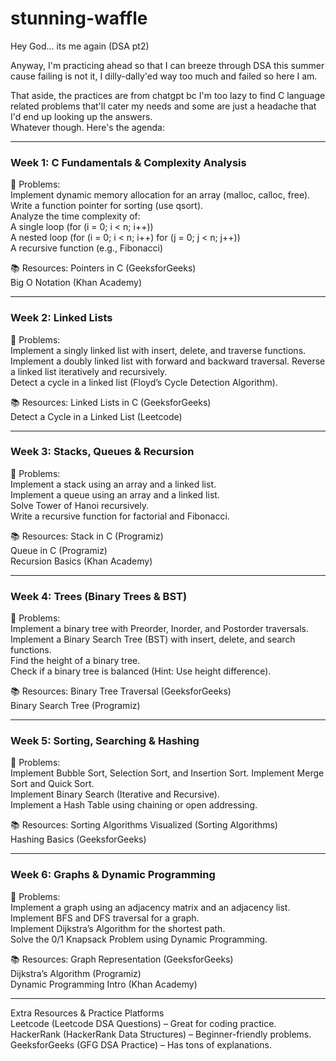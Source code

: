

# stunning-waffle
Hey God... its me again (DSA pt2) <br />

Anyway, I'm practicing ahead so that I can breeze through DSA this summer cause failing is not it, I dilly-dally'ed way too much and failed so here I am. <br />

That aside, the practices are from chatgpt bc I'm too lazy to find C language related problems that'll cater my needs and some are just a headache that I'd end up looking up the answers. <br />
Whatever though. Here's the agenda:
___
### Week 1: C Fundamentals & Complexity Analysis <br />
🔹 Problems: <br />
Implement dynamic memory allocation for an array (malloc, calloc, free). Write a function pointer for sorting (use qsort). <br />
Analyze the time complexity of: <br />
A single loop (for (i = 0; i < n; i++)) <br /> 
A nested loop (for (i = 0; i < n; i++) for (j = 0; j < n; j++)) <br />
A recursive function (e.g., Fibonacci) <br />

📚 Resources: Pointers in C (GeeksforGeeks)<br /> 
Big O Notation (Khan Academy)
___
### Week 2: Linked Lists <br />
🔹 Problems: <br />
Implement a singly linked list with insert, delete, and traverse functions. Implement a doubly linked list with forward and backward traversal. Reverse a linked list iteratively and recursively. <br />
Detect a cycle in a linked list (Floyd’s Cycle Detection Algorithm). <br />

📚 Resources: Linked Lists in C (GeeksforGeeks) <br />
Detect a Cycle in a Linked List (Leetcode) <br />
 ___
 ### Week 3: Stacks, Queues & Recursion <br />
 🔹 Problems: <br />
Implement a stack using an array and a linked list. <br /> Implement a queue using an array and a linked list. <br />
Solve Tower of Hanoi recursively. <br />
Write a recursive function for factorial and Fibonacci. <br />

📚 Resources: Stack in C (Programiz) <br />
Queue in C (Programiz) <br />
Recursion Basics (Khan Academy) <br /> 
___
### Week 4: Trees (Binary Trees & BST) <br /> 
🔹 Problems: <br />
Implement a binary tree with Preorder, Inorder, and Postorder traversals. <br />
Implement a Binary Search Tree (BST) with insert, delete, and search functions. <br />
Find the height of a binary tree. <br />
Check if a binary tree is balanced (Hint: Use height difference). <br />

📚 Resources: Binary Tree Traversal (GeeksforGeeks) <br />
Binary Search Tree (Programiz) <br />
 ___
 ### Week 5: Sorting, Searching & Hashing <br />
 🔹 Problems: <br />
Implement Bubble Sort, Selection Sort, and Insertion Sort. Implement Merge Sort and Quick Sort. <br />
Implement Binary Search (Iterative and Recursive). <br />
Implement a Hash Table using chaining or open addressing. <br /> 

📚 Resources: Sorting Algorithms Visualized (Sorting Algorithms)<br /> Hashing Basics (GeeksforGeeks) <br />
___
### Week 6: Graphs & Dynamic Programming <br />
🔹 Problems: <br />
Implement a graph using an adjacency matrix and an adjacency list.<br />
Implement BFS and DFS traversal for a graph. <br />
Implement Dijkstra’s Algorithm for the shortest path. <br /> 
Solve the 0/1 Knapsack Problem using Dynamic Programming. <br />

📚 Resources: Graph Representation (GeeksforGeeks) <br />
Dijkstra’s Algorithm (Programiz) <br />
Dynamic Programming Intro (Khan Academy) <br /> 
___
Extra Resources & Practice Platforms <br /> Leetcode (Leetcode DSA Questions) – Great for coding practice. <br />
HackerRank (HackerRank Data Structures) – Beginner-friendly problems. <br />
GeeksforGeeks (GFG DSA Practice) – Has tons of explanations.
